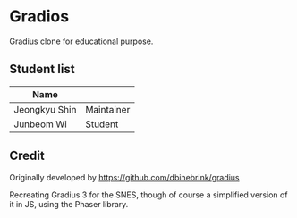 # Gradios

Gradius clone for educational purpose.

## Student list

| Name         |            |
|--------------|------------|
| Jeongkyu Shin| Maintainer |
| Junbeom Wi | Student  |

## Credit

Originally developed by https://github.com/dbinebrink/gradius

Recreating Gradius 3 for the SNES, though of course a simplified version of it in JS, using the Phaser library.
